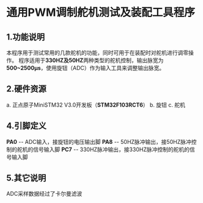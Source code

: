 <!--
 * @Description: Universal Servo Test Tool
 * @Company: Optimus Prime, Inc.
 * @Author: Qijian Lu
 * @Date: 2021-03-23 16:15:08
 * @LastEditors: Qijian Lu
 * @LastEditTime: 2021-03-23 16:30:36
-->
# **通用PWM调制舵机测试及装配工具程序**

## **1.功能说明**
本程序用于测试常用的几款舵机的功能，同时可用于在装配时对舵机进行调零操作。 
程序适用于**330HZ及50HZ**两种类型的舵机控制，输出脉宽为**500~2500μs**，使用旋钮（ADC）作为输入工具来调整输出脉宽。

## **2.硬件资源**
a. 正点原子MiniSTM32 V3.0开发板（**STM32F103RCT6**）
b. 旋钮 
c. 舵机 

## **4.引脚定义**
**PA0** -- ADC输入，接旋钮的电压输出脚 
**PA8** -- 50HZ脉冲输出，接50HZ脉冲控制的舵机的信号输入脚 
**PC7** -- 330HZ脉冲输出，接330HZ脉冲控制的舵机的信号输入脚 

## **5.其它说明**
ADC采样数据经过了卡尔曼滤波